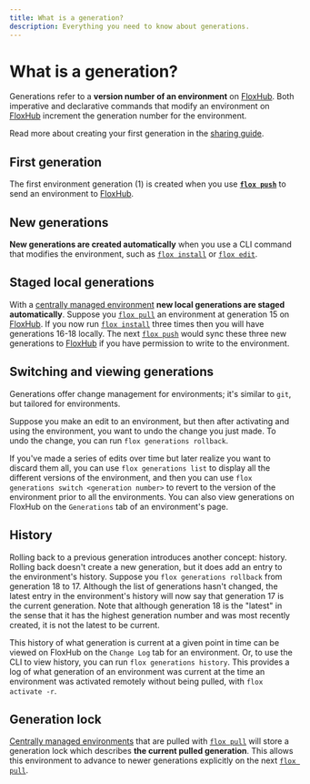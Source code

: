 ```yaml
---
title: What is a generation?
description: Everything you need to know about generations.
---
```


# What is a generation?

Generations refer to a **version number of an environment** on
[FloxHub][floxhub_concept].
Both imperative and declarative commands that modify an environment on
[FloxHub][floxhub_concept] increment the generation number for the environment.

Read more about creating your first generation in the
[sharing guide][sharing_guide].

## First generation

The first environment generation (1) is created when you use
**[`flox push`][flox_push]** to send an environment to
[FloxHub][floxhub_concept].

## New generations

**New generations are created automatically** when you use a CLI command that
modifies the environment,
such as [`flox install`][flox_install] or [`flox edit`][flox_edit].

## Staged local generations

With a [centrally managed environment][environment_guide] **new local
generations are staged automatically**.
Suppose you [`flox pull`][flox_pull] an environment at generation 15 on
[FloxHub][floxhub_concept].
If you now run [`flox install`][flox_install] three times then you will have
generations 16-18 locally.
The next [`flox push`][flox_push] would sync these three new generations to
[FloxHub][floxhub_concept] if you have permission to write to the environment.

## Switching and viewing generations

Generations offer change management for environments;
it's similar to `git`, but tailored for environments.

Suppose you make an edit to an environment,
but then after activating and using the environment, you want to undo the change
you just made.
To undo the change, you can run `flox generations rollback`.

If you've made a series of edits over time but later realize you want to discard them all,
you can use `flox generations list` to display all the different versions of the environment, and then you can use `flox generations switch <generation number>`
to revert to the version of the environment prior to all the environments.
You can also view generations on FloxHub on the `Generations` tab of an
environment's page.

## History

Rolling back to a previous generation introduces another concept:
history.
Rolling back doesn't create a new generation, but it does add an entry to the environment's history.
Suppose you `flox generations rollback` from generation 18 to 17.
Although the list of generations hasn't changed, the latest entry in the environment's history will now say that generation 17 is the current generation.
Note that although generation 18 is the "latest" in the sense that it has the
highest generation number and was most recently created, it is not the latest to
be current.

This history of what generation is current at a given point in time can be
viewed on FloxHub on the `Change Log` tab for an environment.
Or, to use the CLI to view history, you can run `flox generations history`.
This provides a log of what generation of an environment was current at the time
an environment was activated remotely without being pulled, with
`flox activate -r`.

## Generation lock

[Centrally managed environments][environment_guide] that are pulled with
[`flox pull`][flox_pull] will store a generation lock which describes
**the current pulled generation**.
This allows this environment to advance to newer generations explicitly on the
next [`flox pull`][flox_pull].

[floxhub_concept]: .//floxhub.md
[flox_push]: ../reference/command-reference/flox-push.md
[flox_install]: ../reference/command-reference/flox-install.md
[flox_edit]: ../reference/command-reference/flox-edit.md
[flox_pull]: ../reference/command-reference/flox-pull.md
[sharing_guide]: ../tutorials/sharing-environments.md
[environment_guide]: ../tutorials/creating-environments.md
